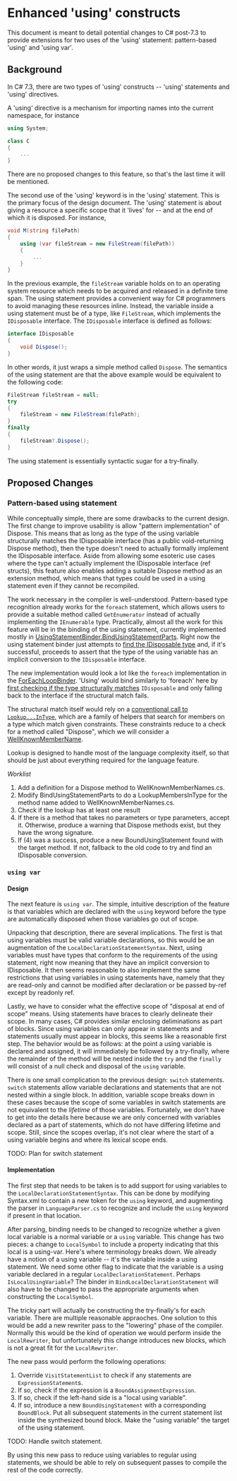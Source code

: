 # Enhanced 'using' constructs

This document is meant to detail potential changes to C# post-7.3 to provide
extensions for two uses of the 'using' statement: pattern-based 'using' and
'using var'.

## Background


In C# 7.3, there are two types of 'using' constructs -- 'using' statements
and 'using' directives.

A 'using' directive is a mechanism for importing names into the current
namespace, for instance

```C#
using System;

class C
{
    ...
}
```

There are no proposed changes to this feature, so that's the last time
it will be mentioned.

The second use of the 'using' keyword is in the 'using' statement. This
is the primary focus of the design document. The 'using' statement is
about giving a resource a specific scope that it 'lives' for -- and at
the end of which it is disposed. For instance,

```C#
void M(string filePath)
{
    using (var fileStream = new FileStream(filePath))
    {
        ...
    }
}
```

In the previous example, the `fileStream` variable holds on to an
operating system resource which needs to be acquired and released in
a definite time span. The using statement provides a convenient way for
C# programmers to avoid managing these resources inline. Instead, the
variable inside a using statement must be of a type, like `FileStream`,
which implements the `IDisposable` interface. The `IDisposable` interface
is defined as follows:

```C#
interface IDisposable
{
    void Dispose();
}
```

In other words, it just wraps a simple method called `Dispose`. The
semantics of the using statement are that the above example would be
equivalent to the following code:

```C#
FileStream fileStream = null;
try
{
    fileStream = new FileStream(filePath);
}
finally
{
    fileStream?.Dispose();
}
```

The using statement is essentially syntactic sugar for a try-finally.

## Proposed Changes

### Pattern-based using statement

While conceptually simple, there are some drawbacks to the current design.
The first change to improve usability is allow "pattern implementation" of
Dispose. This means that as long as the type of the using variable 
structurally matches the IDisposable interface (has a public void-returning
Dispose method), then the type doesn't need to actually formally implement
the IDisposable interface. Aside from allowing some esoteric use cases
where the type can't actually implement the IDisposable interface (ref structs), this feature also enables adding a suitable Dispose method as an
extension method, which means that types could be used in a using statement
even if they cannot be recompiled.

The work necessary in the compiler is well-understood. Pattern-based
type recognition already works for the `foreach` statement, which allows
users to provide a suitable method called `GetEnumerator` instead of actually
implementing the `IEnumerable` type. Practically, almost all the work
for this feature will be in the binding of the using statement, currently
implemented mostly in [UsingStatementBinder.BindUsingStatementParts](http://source.roslyn.io/#Microsoft.CodeAnalysis.CSharp/Binder/UsingStatementBinder.cs,60). Right now the using statement
binder just attempts to [find the IDisposable type](http://source.roslyn.io/#Microsoft.CodeAnalysis.CSharp/Binder/UsingStatementBinder.cs,71) and, if it's successful, proceeds
to assert that the type of the using variable has an implicit conversion
to the `IDisposable` interface.

The new implementation would look a lot like the `foreach` implementation
in the [ForEachLoopBinder](http://source.roslyn.io/#Microsoft.CodeAnalysis.CSharp/Binder/ForEachLoopBinder.cs,559). 'Using' would bind similarly to 'foreach' here by [first checking
if the type structurally matches](http://source.roslyn.io/#Microsoft.CodeAnalysis.CSharp/Binder/ForEachLoopBinder.cs,604) `IDisposable` and only falling back
to the interface if the structural match fails.

The structural match itself would rely on a [conventional call to 
`Lookup...InType`](http://source.roslyn.io/#Microsoft.CodeAnalysis.CSharp/Binder/ForEachLoopBinder.cs,782),
which are a family of helpers that search for members on a type which
match given constraints. These constraints reduce to a check for a method
called "Dispose", which we will consider a [WellKnownMemberName](http://source.roslyn.io/#Microsoft.CodeAnalysis/Symbols/WellKnownMemberNames.cs,11).

Lookup is designed to handle most of the language complexity itself, so that
should be just about everything required for the language feature.


*Worklist*

1. Add a definition for a Dispose method to WellKnownMemberNames.cs.
2. Modify BindUsingStatementParts to do a LookupMembersInType for the method name
   added to WellKnownMemberNames.cs.
3. Check if the lookup has at least one result
4. If there is a method that takes no parameters or type parameters, accept it.
   Otherwise, produce a warning that Dispose methods exist, but they have the
   wrong signature.
5. If (4) was a success, produce a new BoundUsingStatement found with the target
   method. If not, fallback to the old code to try and find an IDisposable
   conversion.

### `using var`

#### Design

The next feature is `using var`. The simple, intuitive description of the feature is that
variables which are declared with the `using` keyword before the type are automatically
disposed when those variables go out of scope.

Unpacking that description, there are several implications. The first is that using variables
must be valid variable declarations, so this would be an augmentation of the 
`LocalDeclarationStatementSyntax`. Next, using variables must have types that conform to the
requirements of the using statement, right now meaning that they have an implicit conversion
to IDisposable. It then seems reasonable to also implement the same restrictions that using
variables in using statements have, namely that they are read-only and cannot be modified
after declaration or be passed by-ref except by readonly ref.

Lastly, we have to consider what the effective scope of "disposal at end of scope" means. 
Using statements have braces to clearly delineate their scope. In many cases, C# provides
similar enclosing deliminations as part of blocks. Since using variables can only appear in
statements and statements usually must appear in blocks, this seems like a reasonable first
step. The behavior would be as follows: at the point a using variable is declared and assigned,
it will immediately be followed by a try-finally, where the remainder of the method will be nested
inside the `try` and the `finally` will consist of a null check and disposal of the `using` variable.

There is one small complication to the previous design: `switch` statements. `switch` statements
allow variable declarations and statements that are not nested within a single block. In addition,
variable scope breaks down in these cases because the scope of some variables in switch statements
are not equivalent to the *lifetime* of those variables. Fortunately, we don't have to get into
the details here because we are only concerned with variables declared as a part of statements,
which do not have differing lifetime and scope. Still, since the scopes overlap, it's not clear
where the start of a using variable begins and where its lexical scope ends.

TODO: Plan for switch statement

#### Implementation

The first step that needs to be taken is to add support for using variables to the 
`LocalDeclarationStatementSyntax`. This can be done by modifying Syntax.xml to contain a new
token for the `using` keyword, and augmenting the parser in `LanguageParser.cs` to recognize
and include the `using` keyword if present in that location.

After parsing, binding needs to be changed to recognize whether a given local variable is
a normal variable or a `using` variable. This change has two pieces: a change to `LocalSymbol`
to include a property indicating that this local is a using-var. Here's where terminology breaks 
down. We already have a notion of a using variable -- it's the variable inside a using statement.
We need some other flag to indicate that the variable is a using variable declared in a regular
`LocalDeclarationStatement`. Perhaps `IsLocalUsingVariable`? The binder in 
`BindLocalDeclarationStatement` will also have to be changed to pass the appropriate arguments
when constructing the `LocalSymbol`.

The tricky part will actually be constructing the try-finally's for each variable. There are
multiple reasonable appraoches. One solution to this would be add a new rewriter pass to
the "lowering" phase of the compiler. Normally this would be the kind of operation we would
perform inside the `LocalRewriter`, but unfortunately this change introduces new blocks, which
is not a great fit for the `LocalRewriter`.

The new pass would perform the following operations:

1. Override `VisitStatementList` to check if any statements are `ExpressionStatement`s. 
2. If so, check if the expression is a `BoundAssignmentExpression`. 
3. If so, check if the left-hand side is a "local using variable". 
4. If so, introduce a new `BoundUsingStatement` with a corresponding `BoundBlock`. Put all
   subsequent statements in the current statement list inside the synthesized bound block.
   Make the "using variable" the target of the using statement.

TODO: Handle switch statement.

By using this new pass to reduce using variables to regular using statements, we should
be able to rely on subsequent passes to compile the rest of the code correctly.